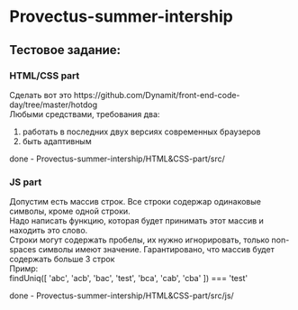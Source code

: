 # Provectus-summer-intership
<h2>Тестовое задание:</h2>
<h3>HTML/CSS part</h3>
<p>Сделать вот это
  <a>https://github.com/Dynamit/front-end-code-day/tree/master/hotdog</a><br/>
  Любыми средствами, требования два: 
  <ol>
    <li>работать в последних двух версиях современных браузеров</li>
    <li>быть адаптивным</li>
  </ol>
</p>
<p>done - Provectus-summer-intership/HTML&CSS-part/src/</p>

<h3>JS part</h3>
<p>Допустим есть массив строк. Все строки содержар одинаковые символы, кроме одной строки.<br/>
  Надо написать функцию, которая будет принимать этот массив и находить это слово.<br/>
  Строки могут содержать пробелы, их нужно игнорировать, только non-spaces символы имеют значение. Гарантировано, что массив будет содержать больше 3 строк<br/>
  Примр:<br/>
  findUniq([ 'abc', 'acb', 'bac', 'test', 'bca', 'cab', 'cba' ]) === 'test'
</p>
<p>done - Provectus-summer-intership/HTML&CSS-part/src/js/</p>
